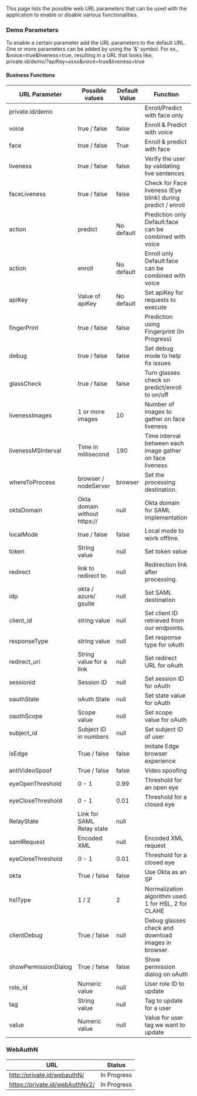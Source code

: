 This page lists the possible web URL parameters that can be used with the application to enable or disable various functionalities.

### Demo Parameters

To enable a certain parameter add the URL parameters to the default URL. One or more parameters can be added by using the '&' symbol. For ex., &voice=true&liveness=true, resulting in a URL that looks like, private.id/demo/?apiKey=xxxx&voice=true&liveness=true

#### Business Functions

|URL Parameter | Possible values |Default Value|Function | 
|-----|----|---|-----|
|private.id/demo|||Enroll/Predict with face only|
|voice|true / false|false|Enroll & Predict with voice|
|face| true / false|True|Enroll & predict with face|
|liveness|true / false|false|Verify the user by validating live sentences|
|faceLiveness| true / false|false|Check for Face liveness (Eye blink) during predict / enroll|
|action|predict|No default|Prediction only Default:face can be combined with voice|
|action|enroll|No default|Enroll only Default:face can be combined with voice|
|apiKey| Value of apiKey|No default|Set apiKey for requests to execute|
|fingerPrint|true / false|false|Prediction using Fingerprint (In Progress)|
|debug|true / false|false|Set debug mode to help fix issues|
|glassCheck|true / false|false|Turn glasses check on predict/enroll to on/off|
|livenessImages| 1 or more images|10|Number of images to gather on face liveness|
|livenessMSInterval| Time in millisecond |190|Time interval between each image gather on face liveness|
|whereToProcess|browser / nodeServer|browser|Set the processing destination.|
|oktaDomain|Okta domain without https://|null|Okta domain for SAML implementation|
|localMode|true / false|false|Local mode to work offline.|
|token|String value|null|Set token value|
|redirect|link to redirect to|null|Redirection link after processing.|
|idp|okta / azure/ gsuite|null|Set SAML destination|
|client_id|string value|null|Set client ID retrieved from our endpoints.|
|responseType|string value|null|Set response type for oAuth|
|redirect_uri|String value for a link|null|Set redirect URL for oAuth|
|sessionid|Session ID|null|Set session ID for oAuth|
|oauthState|oAuth State|null|Set state value for oAuth|
|oauthScope|Scope value|null|Set scope value for oAuth|
|subject_id|Subject ID in numbers|null|Set subject ID of user|
|isEdge|True / false|false|Imitate Edge browser experience|
|antiVideoSpoof|True / false|false|Video spoofing|
|eyeOpenThreshold| 0 - 1|0.99|Threshold for an open eye|
|eyeCloseThreshold| 0 - 1|0.01|Threshold for a closed eye|
|RelayState| Link for SAML Relay state|null||
|samlRequest| Encoded XML|null|Encoded XML request|
|eyeCloseThreshold| 0 - 1|0.01|Threshold for a closed eye|
|okta|True / false|false|Use Okta as an SP|
|hslType|1 / 2|2|Normalization algorithm used. 1 for HSL, 2 for CLAHE|
|clientDebug|True / false|null|Debug glasses check and download images in browser.|
|showPermissionDialog|True / false|false|Show permission dialog on oAuth|
|role_id|Numeric value|null|User role ID to update|
|tag|String value|null|Tag to update for a user|
|value|Numeric value|null|Value for user tag we want to update|



### WebAuthN
|URL|Status|
|---|---|
|http://private.id/webauthN/|In Progress|
|https://private.id/webAuthNv2/|In Progress|